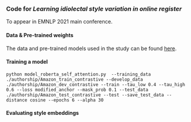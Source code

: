### Code for *Learning idiolectal style variation in online register*  
To appear in EMNLP 2021 main conference.


#### Data & Pre-trained weights
The data and pre-trained models used in the study can be found [here](https://drive.google.com/drive/folders/1yIK56tYtFSeJxPWb8RujdGmkJGq4b67_?usp=sharing).


#### Training a model
```
python model_roberta_self_attention.py  --training_data ./authorship/Amazon_train_contrastive --develop_data ./authorship/Amazon_dev_contrastive --train --tau_low 0.4 --tau_high 0.6 --loss modified_anchor --mask_prob 0.1 --test_data ./authorship/Amazon_test_contrastive --test --save_test_data --distance cosine --epochs 6 --alpha 30 
```

#### Evaluating style embeddings
